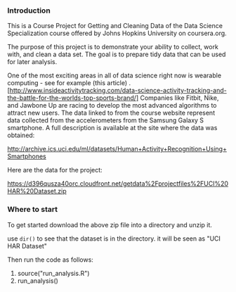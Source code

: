 ### Introduction

This is a Course Project for Getting and Cleaning Data of the Data Science Specialization course offered by Johns Hopkins University on coursera.org.

The purpose of this project is to demonstrate your ability to collect, work with, and clean a data set. 
The goal is to prepare tidy data that can be used for later analysis. 

One of the most exciting areas in all of data science right now is wearable computing - see for example (this article) . 
[http://www.insideactivitytracking.com/data-science-activity-tracking-and-the-battle-for-the-worlds-top-sports-brand/]
Companies like Fitbit, Nike, and Jawbone Up are racing to develop the most advanced algorithms to attract new users. 
The data linked to from the course website represent data collected from the accelerometers from the Samsung Galaxy S smartphone. 
A full description is available at the site where the data was obtained: 

http://archive.ics.uci.edu/ml/datasets/Human+Activity+Recognition+Using+Smartphones 

Here are the data for the project: 

https://d396qusza40orc.cloudfront.net/getdata%2Fprojectfiles%2FUCI%20HAR%20Dataset.zip 

### Where to start 

To get started download the above zip file into a directory and unzip it.

use `dir()` to see that the dataset is in the directory. it will be seen as "UCI HAR Dataset"

Then run the code as follows:
1. source("run_analysis.R")
2. run_analysis()




